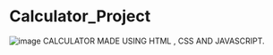 # Calculator_Project
![image](https://user-images.githubusercontent.com/89678705/172034745-28afd8d4-fcd9-4922-94e6-33718433eb64.png)
CALCULATOR MADE USING HTML , CSS AND JAVASCRIPT.
